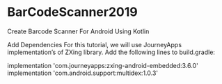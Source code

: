 # BarCodeScanner2019
Create Barcode Scanner For Android Using Kotlin

Add Dependencies
For this tutorial, we will use JourneyApps implementation’s of ZXing library. Add the following lines to build.gradle:

implementation 'com.journeyapps:zxing-android-embedded:3.6.0'
implementation 'com.android.support:multidex:1.0.3'
